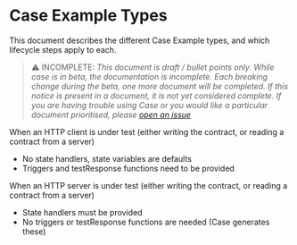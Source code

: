 # Case Example Types

This document describes the different Case Example types, and which lifecycle steps apply to each.

> ⚠️ INCOMPLETE: _This document is draft / bullet points only. While case is in beta, the documentation is incomplete. Each breaking change during the beta, one more document will be completed. If this notice is present in a document, it is not yet considered complete. If you are having trouble using Case or you would like a particular document prioritised, please [open an issue](https://github.com/TimothyJones/case/issues/new)_

When an HTTP client is under test (either writing the contract, or reading a contract from a server)

- No state handlers, state variables are defaults
- Triggers and testResponse functions need to be provided

When an HTTP server is under test (either writing the contract, or reading a contract from a server)

- State handlers must be provided
- No triggers or testResponse functions are needed (Case generates these)
